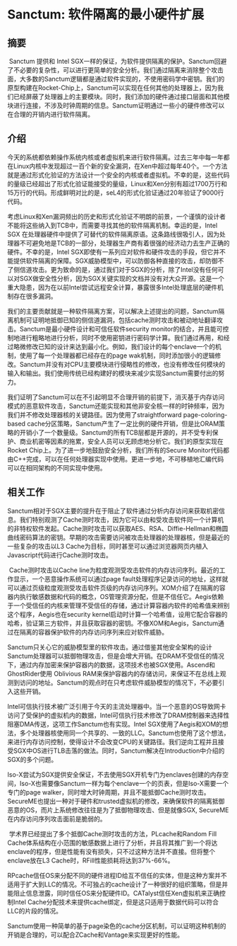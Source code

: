 # Sanctum: 软件隔离的最小硬件扩展

## 摘要

​	Sanctum 提供和 Intel SGX一样的保证，为软件提供隔离的保护。Sanctum回避了不必要的复杂性，可以进行更简单的安全分析。我们通过隔离来消除整个攻击面，大多数的Sanctum逻辑都是通过软件实现的，不使用密码学中密钥。我们的原型构建在Rocket-Chip上，Sanctum可以实现在任何其他的处理器上，因为我们已经屏蔽了处理器上的主要模块。同时，我们添加的硬件通过接口层面和其他模块进行连接，不涉及时钟周期的信息。Sanctum证明通过一些小的硬件修改可以在合理的开销内进行软件隔离。

## 介绍

​	今天的系统都依赖操作系统内核或者虚拟机来进行软件隔离。过去三年中每一年都在Linux内核中发现超过一百个新的安全漏洞，在Xen中超过每年40个。一个方法就是通过形式化验证的方法设计一个安全的内核或者虚拟机。不幸的是，这些代码的量级已经超出了形式化验证能接受的量级，Linux和Xen分别有超过1700万行和15万行的代码。形成鲜明对比的是，seL4的形式化验证通过20年验证了9000行代码。

​	考虑Linux和Xen漏洞频出的历史和形式化验证不明朗的前景，一个谨慎的设计者不能将这些纳入到TCB中，而需要寻找其他的软件隔离机制。幸运的是，Intel SGX 在处理器硬件中提供了可替代的软件隔离原语。这条路线很吸引人，因为处理器不可避免地是TCB的一部分，处理器生产商有着很强的经济动力去生产正确的硬件。不幸的是，Intel SGX即使有一系列应对软件和硬件攻击的手段，但它并不能提供软件隔离的保障。SGX威胁模型中，可以防御各种直接的攻击，却防御不了侧信道攻击。更为致命的是，通过我们对于SGX的分析，除了Intel没有任何可以对SGX做安全性分析，因为SGX关键实现的文档并没有对大众开源。这是一个重大隐患，因为在以前Intel尝试远程安全计算，暴露很多Intel处理底层的硬件机制存在很多漏洞。

​	我们的主要贡献就是一种软件隔离方案，可以解决上述提出的问题，Sanctum隔离机制可证明地抵御已知的侧信道漏洞，包括cache测时攻击和被动地址翻译攻击。Sanctum是最小硬件设计和可信任软件security monitor的结合，并且能可控制地进行粗略地进行分析，同时不使用密钥进行密码学计算。我们通过再用，和经过略微修改已知的设计来达到最小化。例如，我们设计的每个enclave一个的机制，使用了每一个处理器都已经存在的page wak机制，同时添加很小的逻辑修改。Sanctum并没有对CPU主要模块进行侵略性的修改，也没有修改任何模块的输入和输出。我们使用传统已经构建好的模块来减少实现Sanctum需要付出的努力。

​	我们证明了Sanctum可以在不引起明显不合理开销的前提下，消灭基于内存访问模式的恶意软件攻击，Sanctum还能实现和其他非安全核一样的时钟频率，因为我们并不修改处理器核的关键路径。因为使用了straightforward page-coloring-based cache分区策略，Sanctum产生了一定比例的硬件开销，但是比ORAM策略的开销小了一个数量级。Sanctum的所有TCB层都是开源的，并不受专利保护、商业机密等因素的拖累，安全人员可以无顾虑地分析它。我们的原型实现在Rocket Chip上。为了进一步地鼓励安全分析，我们所有的Secure Monitor代码都由C++完成，可以在任何处理器实现中使用。更进一步地，不可移植地汇编代码可以在相同架构的不同实现中使用。

## 相关工作

​	Sanctum相对于SGX主要的提升在于阻止了软件通过分析内存访问来获取机密信息。我们特别观测了Cache测时攻击，因为它可以由和受攻击软件同一个计算机的非特权软件发起。Cache测时攻击可以获取AES、RSA、Diffie-Hellman和椭圆曲线密码算法的密钥。早期的攻击需要访问被攻击处理器的处理器核，但是最近的一些复杂的攻击以L3 Cache为目标，同时甚至可以通过浏览器网页内植入Javascript代码进行Cache测时攻击。

​	Cache测时攻击以Cache line为粒度观测受攻击软件的内存访问序列。最近的工作显示，一个恶意操作系统可以通过page fault处理程序记录访问的地址，这样就可以通过页级粒度观测受攻击软件页级的内存访问序列。XOM介绍了在隔离的容器内执行敏感数据和代码的概念，OS管理资源分配，但是不信任它。Aegis依赖于一个受信任的内核来管理不受信任的存储，通过计算容器内软件的哈希值来辨别这个程序，Aegis也在security kernel启动时计算一个哈希值，设用它配合容器的哈希，验证第三方软件，并且获取容器的密钥。不像XOM和Aegis，Sanctum通过在隔离的容器保护软件的内存访问序列来应对软件威胁。

​	Sanctum只关心它的威胁模型里的软件攻击。通过借鉴其他安全架构的设计Sanctum处理器可以抵御物理攻击，但是会增大开销。在DRAM不受信任的情况下，通过内存加密来保护容器内的数据，这项技术也被SGX使用。Ascend和GhostRider使用 Oblivious RAM来保护容器内的存储访问，来保证不在总线上观测到访问的地址。Sanctum的观点时在只考虑软件威胁模型的情况下，不必要引入这些开销。

​	Intel可信执行技术被广泛引用于今天的主流处理器中。当一个恶意的OS导致网卡访问了受保护的虚拟机内的数据，Intel可信执行技术修改了DRAM控制器来选择性阻塞DMA传送，这项工作Sanctum也有实现。Intel SGX使用了Aegis和XOM的想法，多个处理器核使用同一个共享的、一致的LLC。Sanctum也使用了这个想法，来进行内存访问控制，使得设计不会改变CPU的关键路径。我们逆向工程并且接受SGX中OS进行TLB击落的做法。同时，Sanctum解决在Introduction中介绍的SGX的多个问题。

​	Iso-X尝试为SGX提供安全保证，不去使用SGX开机专门为enclaves创建的内存空间，Iso-X也需要像Sanctum一样为每个enclave一个的页表，但是Iso-X需要一个专门的page walker，同时增大时钟周期，并且不能抵御Cache测时攻击。SecureME也提出一种对于硬件和trusted虚拟机的修改，来确保软件的隔离抵御恶意的OS，而片上系统修改往往是为了抵御物理攻击、但是就像SGX, SecureME在内存访问序列攻击面前是脆弱的。

​	学术界已经提出了多个抵御Cache测时攻击的方法，PLcache和Random Fill Cache体系结构在小范围的敏感数据上进行了分析，并且将其推广到一个将达enclave的程序，但是性能有没有损失，只不过这种方法并不直接。但将整个enclave放在L3 Cache时，RFill性能损耗将达到37%-66%。

​	RPcache信任OS来分配不同的硬件进程ID给互不信任的实体，但是这种方案并不适用于扩大到LLC的情况。不可独占的cache设计了一种很好的组织策略，但是并能阻止信息泄露，同时信任OS来分配硬件ID。CATalyst信任Xen虚拟机来正确控制Intel Cache分配技术来提供cache绑定，但是这只适用于数据代码可以符合LLC的片段的情况。

​	Sanctum使用一种简单的基于page染色的cache分区机制，可以证明这种机制的开销是合理的，可以配合ZCache和Vantage来实现更好的性能。

​	



​	

​	

